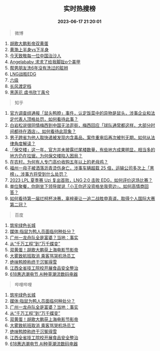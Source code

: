 <div align="center"><h2>实时热搜榜</h2><h4>2023-06-17 21:20:01</h4></div>

> 微博  

1. [胡歌大鹏影帝双黄蛋](https://s.weibo.com/weibo?q=%23%E8%83%A1%E6%AD%8C%E5%A4%A7%E9%B9%8F%E5%BD%B1%E5%B8%9D%E5%8F%8C%E9%BB%84%E8%9B%8B%23&t=31&band_rank=1&Refer=top)<br />
2. [黄渤上半身vs下半身](https://s.weibo.com/weibo?q=%23%E9%BB%84%E6%B8%A4%E4%B8%8A%E5%8D%8A%E8%BA%ABvs%E4%B8%8B%E5%8D%8A%E8%BA%AB%23&t=31&band_rank=2&Refer=top)<br />
3. [今天致敬每一位中国治沙人](https://s.weibo.com/weibo?q=%23%E4%BB%8A%E5%A4%A9%E8%87%B4%E6%95%AC%E6%AF%8F%E4%B8%80%E4%BD%8D%E4%B8%AD%E5%9B%BD%E6%B2%BB%E6%B2%99%E4%BA%BA%23&t=31&band_rank=3&Refer=top)<br />
4. [Angelababy 求求了给我脚趾p个美甲](https://s.weibo.com/weibo?q=Angelababy%20%E6%B1%82%E6%B1%82%E4%BA%86%E7%BB%99%E6%88%91%E8%84%9A%E8%B6%BEp%E4%B8%AA%E7%BE%8E%E7%94%B2&t=31&band_rank=4&Refer=top)<br />
5. [帮男朋友洗6年没有洗过的脏辫](https://s.weibo.com/weibo?q=%E5%B8%AE%E7%94%B7%E6%9C%8B%E5%8F%8B%E6%B4%976%E5%B9%B4%E6%B2%A1%E6%9C%89%E6%B4%97%E8%BF%87%E7%9A%84%E8%84%8F%E8%BE%AB&t=31&band_rank=5&Refer=top)<br />
6. [LNG战胜EDG](https://s.weibo.com/weibo?q=%23LNG%E6%88%98%E8%83%9CEDG%23&t=31&band_rank=6&Refer=top)<br />
7. [六级](https://s.weibo.com/weibo?q=%E5%85%AD%E7%BA%A7&t=31&band_rank=7&Refer=top)<br />
8. [长风渡定档](https://s.weibo.com/weibo?q=%E9%95%BF%E9%A3%8E%E6%B8%A1%E5%AE%9A%E6%A1%A3&t=31&band_rank=8&Refer=top)<br />
9. [黑莲花 虞书欣丁禹兮](https://s.weibo.com/weibo?q=%E9%BB%91%E8%8E%B2%E8%8A%B1%20%E8%99%9E%E4%B9%A6%E6%AC%A3%E4%B8%81%E7%A6%B9%E5%85%AE&t=31&band_rank=9&Refer=top)<br />

> 知乎  

1. [官方调查组通报「鼠头鸭脖」事件，认定饭菜中的异物是鼠头，涉事企业和法定代表人顶格处罚，如何看待此事？](https://www.zhihu.com/question/607131041)<br />
2. [白岩松说很同情梅西到中国无法逛街，梅西回应「球队通常都这样，大部分时间都待在酒店」，如何看待此现象？](https://www.zhihu.com/question/607002376)<br />
3. [男子跨省为他人取快递被发现内含毒品，案件重审后再次被判无期，如何从法律角度解读？](https://www.zhihu.com/question/607104424)<br />
4. [「保交楼」这一年，官方并未披露烂尾楼数量，有些地方成果明显，相当多的地方仍在拉锯，为何保交楼陷入困局？](https://www.zhihu.com/question/607125175)<br />
5. [在农村，为何有人专门高价收购五年以上的老母鸡？](https://www.zhihu.com/question/421033694)<br />
6. [福州一母子被洒落沥青烫伤身亡，涉事车辆超载 25 倍，运输公司多次上「黑榜」，涉事方将受到什么处罚？](https://www.zhihu.com/question/607112600)<br />
7. [2023 LPL 夏季赛 Uzi 复出首败，LNG 2:0 击败 EDG，如何评价这场比赛？](https://www.zhihu.com/question/607163339)<br />
8. [单位聚餐，你刚坐下领导就说「小王你还没资格坐我旁边」，如何高情商回答？](https://www.zhihu.com/question/606620590)<br />
9. [如何看待第一届烂柯杯决赛，辜梓豪让一追二战胜申真谞，取得个人国际大赛第二冠？](https://www.zhihu.com/question/607154196)<br />

> 百度  

1. [筑牢绿色长城](https://www.baidu.com/s?wd=%E7%AD%91%E7%89%A2%E7%BB%BF%E8%89%B2%E9%95%BF%E5%9F%8E&sa=fyb_news&rsv_dl=fyb_news)<br />
2. [媒体:指鼠为鸭人员面临何种处分？](https://www.baidu.com/s?wd=%E5%AA%92%E4%BD%93%3A%E6%8C%87%E9%BC%A0%E4%B8%BA%E9%B8%AD%E4%BA%BA%E5%91%98%E9%9D%A2%E4%B8%B4%E4%BD%95%E7%A7%8D%E5%A4%84%E5%88%86%EF%BC%9F&sa=fyb_news&rsv_dl=fyb_news)<br />
3. [广州一龙舟队全是富婆？当地：事实](https://www.baidu.com/s?wd=%E5%B9%BF%E5%B7%9E%E4%B8%80%E9%BE%99%E8%88%9F%E9%98%9F%E5%85%A8%E6%98%AF%E5%AF%8C%E5%A9%86%EF%BC%9F%E5%BD%93%E5%9C%B0%EF%BC%9A%E4%BA%8B%E5%AE%9E&sa=fyb_news&rsv_dl=fyb_news)<br />
4. [从“千万工程”到“万千蝶变”](https://www.baidu.com/s?wd=%E4%BB%8E%E2%80%9C%E5%8D%83%E4%B8%87%E5%B7%A5%E7%A8%8B%E2%80%9D%E5%88%B0%E2%80%9C%E4%B8%87%E5%8D%83%E8%9D%B6%E5%8F%98%E2%80%9D&sa=fyb_news&rsv_dl=fyb_news)<br />
5. [双黄蛋！胡歌大鹏获上海电影节影帝](https://www.baidu.com/s?wd=%E5%8F%8C%E9%BB%84%E8%9B%8B%EF%BC%81%E8%83%A1%E6%AD%8C%E5%A4%A7%E9%B9%8F%E8%8E%B7%E4%B8%8A%E6%B5%B7%E7%94%B5%E5%BD%B1%E8%8A%82%E5%BD%B1%E5%B8%9D&sa=fyb_news&rsv_dl=fyb_news)<br />
6. [大雾致航班取消 乘客骂哭机场员工](https://www.baidu.com/s?wd=%E5%A4%A7%E9%9B%BE%E8%87%B4%E8%88%AA%E7%8F%AD%E5%8F%96%E6%B6%88+%E4%B9%98%E5%AE%A2%E9%AA%82%E5%93%AD%E6%9C%BA%E5%9C%BA%E5%91%98%E5%B7%A5&sa=fyb_news&rsv_dl=fyb_news)<br />
7. [绝味鸭脖称终于沉冤得雪](https://www.baidu.com/s?wd=%E7%BB%9D%E5%91%B3%E9%B8%AD%E8%84%96%E7%A7%B0%E7%BB%88%E4%BA%8E%E6%B2%89%E5%86%A4%E5%BE%97%E9%9B%AA&sa=fyb_news&rsv_dl=fyb_news)<br />
8. [江西全省技工院校开展食品安全整治](https://www.baidu.com/s?wd=%E6%B1%9F%E8%A5%BF%E5%85%A8%E7%9C%81%E6%8A%80%E5%B7%A5%E9%99%A2%E6%A0%A1%E5%BC%80%E5%B1%95%E9%A3%9F%E5%93%81%E5%AE%89%E5%85%A8%E6%95%B4%E6%B2%BB&sa=fyb_news&rsv_dl=fyb_news)<br />
9. [618惠选潮电节 AI种草潮流数码电器](https://www.baidu.com/s?wd=618%E6%83%A0%E9%80%89%E6%BD%AE%E7%94%B5%E8%8A%82&sa=fyb_news&rsv_dl=fyb_news)<br />

> 哔哩哔哩  

1. [筑牢绿色长城](https://www.baidu.com/s?wd=%E7%AD%91%E7%89%A2%E7%BB%BF%E8%89%B2%E9%95%BF%E5%9F%8E&sa=fyb_news&rsv_dl=fyb_news)<br />
2. [媒体:指鼠为鸭人员面临何种处分？](https://www.baidu.com/s?wd=%E5%AA%92%E4%BD%93%3A%E6%8C%87%E9%BC%A0%E4%B8%BA%E9%B8%AD%E4%BA%BA%E5%91%98%E9%9D%A2%E4%B8%B4%E4%BD%95%E7%A7%8D%E5%A4%84%E5%88%86%EF%BC%9F&sa=fyb_news&rsv_dl=fyb_news)<br />
3. [广州一龙舟队全是富婆？当地：事实](https://www.baidu.com/s?wd=%E5%B9%BF%E5%B7%9E%E4%B8%80%E9%BE%99%E8%88%9F%E9%98%9F%E5%85%A8%E6%98%AF%E5%AF%8C%E5%A9%86%EF%BC%9F%E5%BD%93%E5%9C%B0%EF%BC%9A%E4%BA%8B%E5%AE%9E&sa=fyb_news&rsv_dl=fyb_news)<br />
4. [从“千万工程”到“万千蝶变”](https://www.baidu.com/s?wd=%E4%BB%8E%E2%80%9C%E5%8D%83%E4%B8%87%E5%B7%A5%E7%A8%8B%E2%80%9D%E5%88%B0%E2%80%9C%E4%B8%87%E5%8D%83%E8%9D%B6%E5%8F%98%E2%80%9D&sa=fyb_news&rsv_dl=fyb_news)<br />
5. [双黄蛋！胡歌大鹏获上海电影节影帝](https://www.baidu.com/s?wd=%E5%8F%8C%E9%BB%84%E8%9B%8B%EF%BC%81%E8%83%A1%E6%AD%8C%E5%A4%A7%E9%B9%8F%E8%8E%B7%E4%B8%8A%E6%B5%B7%E7%94%B5%E5%BD%B1%E8%8A%82%E5%BD%B1%E5%B8%9D&sa=fyb_news&rsv_dl=fyb_news)<br />
6. [大雾致航班取消 乘客骂哭机场员工](https://www.baidu.com/s?wd=%E5%A4%A7%E9%9B%BE%E8%87%B4%E8%88%AA%E7%8F%AD%E5%8F%96%E6%B6%88+%E4%B9%98%E5%AE%A2%E9%AA%82%E5%93%AD%E6%9C%BA%E5%9C%BA%E5%91%98%E5%B7%A5&sa=fyb_news&rsv_dl=fyb_news)<br />
7. [绝味鸭脖称终于沉冤得雪](https://www.baidu.com/s?wd=%E7%BB%9D%E5%91%B3%E9%B8%AD%E8%84%96%E7%A7%B0%E7%BB%88%E4%BA%8E%E6%B2%89%E5%86%A4%E5%BE%97%E9%9B%AA&sa=fyb_news&rsv_dl=fyb_news)<br />
8. [江西全省技工院校开展食品安全整治](https://www.baidu.com/s?wd=%E6%B1%9F%E8%A5%BF%E5%85%A8%E7%9C%81%E6%8A%80%E5%B7%A5%E9%99%A2%E6%A0%A1%E5%BC%80%E5%B1%95%E9%A3%9F%E5%93%81%E5%AE%89%E5%85%A8%E6%95%B4%E6%B2%BB&sa=fyb_news&rsv_dl=fyb_news)<br />
9. [618惠选潮电节 AI种草潮流数码电器](https://www.baidu.com/s?wd=618%E6%83%A0%E9%80%89%E6%BD%AE%E7%94%B5%E8%8A%82&sa=fyb_news&rsv_dl=fyb_news)<br />
